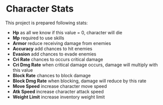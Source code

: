 #  Character Stats

This project is prepared following stats:

*   **Hp** as all we know if this value = 0, character will die
*   **Mp** required to use skills
*   **Armor** reduce receiving damage from enemies
*   **Accuracy** add chances to hit enemies
*   **Evasion** add chances to evade enemies
*   **Cri Rate** chances to occurs critical damage
*   **Cri Dmg Rate** when critical damage occurs, damage will multiply with this value
*   **Block Rate** chances to block damage
*   **Block Dmg Rate** when blocking, damage will reduce by this rate
*   **Move Speed** increase character move speed
*   **Atk Speed** increase character attack speed
*   **Weight Limit** increase inventory weight limit
<!--stackedit_data:
eyJoaXN0b3J5IjpbLTE3NTU5NzYzMzBdfQ==
-->